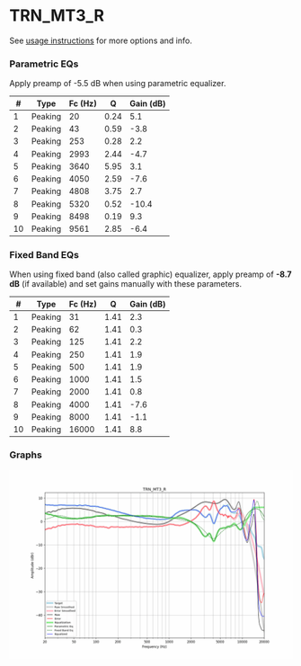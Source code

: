 # TRN_MT3_R
See [usage instructions](https://github.com/jaakkopasanen/AutoEq#usage) for more options and info.

### Parametric EQs
Apply preamp of -5.5 dB when using parametric equalizer.

|   # | Type    |   Fc (Hz) |    Q |   Gain (dB) |
|-----|---------|-----------|------|-------------|
|   1 | Peaking |        20 | 0.24 |         5.1 |
|   2 | Peaking |        43 | 0.59 |        -3.8 |
|   3 | Peaking |       253 | 0.28 |         2.2 |
|   4 | Peaking |      2993 | 2.44 |        -4.7 |
|   5 | Peaking |      3640 | 5.95 |         3.1 |
|   6 | Peaking |      4050 | 2.59 |        -7.6 |
|   7 | Peaking |      4808 | 3.75 |         2.7 |
|   8 | Peaking |      5320 | 0.52 |       -10.4 |
|   9 | Peaking |      8498 | 0.19 |         9.3 |
|  10 | Peaking |      9561 | 2.85 |        -6.4 |

### Fixed Band EQs
When using fixed band (also called graphic) equalizer, apply preamp of **-8.7 dB** (if available) and set gains manually with these parameters.

|   # | Type    |   Fc (Hz) |    Q |   Gain (dB) |
|-----|---------|-----------|------|-------------|
|   1 | Peaking |        31 | 1.41 |         2.3 |
|   2 | Peaking |        62 | 1.41 |         0.3 |
|   3 | Peaking |       125 | 1.41 |         2.2 |
|   4 | Peaking |       250 | 1.41 |         1.9 |
|   5 | Peaking |       500 | 1.41 |         1.9 |
|   6 | Peaking |      1000 | 1.41 |         1.5 |
|   7 | Peaking |      2000 | 1.41 |         0.8 |
|   8 | Peaking |      4000 | 1.41 |        -7.6 |
|   9 | Peaking |      8000 | 1.41 |        -1.1 |
|  10 | Peaking |     16000 | 1.41 |         8.8 |

### Graphs
![](./TRN_MT3_R.png)
